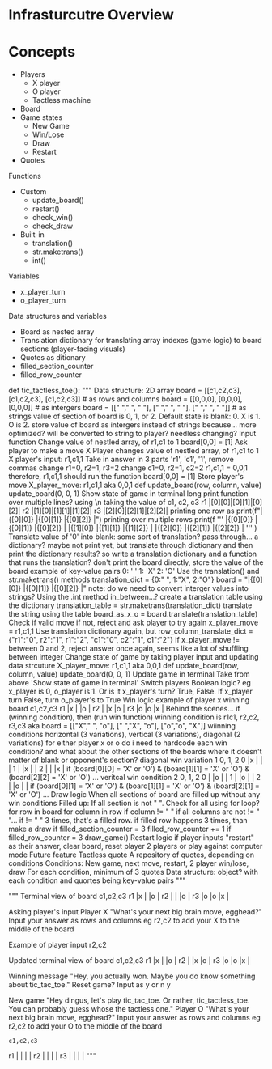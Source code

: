 # Infrasturcutre Overview

# Concepts
- Players
  - X player
  - O player
  - Tactless machine
- Board
- Game states
  - New Game
  - Win/Lose
  - Draw
  - Restart
- Quotes

Functions
- Custom
  - update_board()
  - restart()
  - check_win()
  - check_draw
- Built-in
  - translation()
  - str.maketrans() 
  - int()

Variables
- x_player_turn
- o_player_turn

Data structures and variables
- Board as nested array
- Translation dictionary for translating array indexes (game logic) to board sections (player-facing visuals)
- Quotes as ditionary
- filled_section_counter
- filled_row_counter

def tic_tactless_toe():
    """
    Data structure: 2D array
        board = [[c1,c2,c3], [c1,c2,c3], [c1,c2,c3]] # as rows and columns
        board = [[0,0,0], [0,0,0], [0,0,0]] # as intergers
        board = [[" "," ", " "], [" "," ", " "], [" "," ", " "]] # as  strings
        value of section of board is 0, 1, or 2. Default state is blank: 0. X is 1. O is 2.
        store value of board as intergers instead of strings because... more optimized? will be converted to string to player? needless changing?
    Input function
        Change value of nestled array, of r1,c1 to 1
        board[0,0] = [1]
    Ask player to make a move
        X Player changes value of nestled array, of r1,c1 to 1
        X player's input: r1,c1,1
        Take in answer in 3 parts 'r1', 'c1', '1', remove commas
        change r1=0, r2=1, r3=2
        change c1=0, r2=1, c2=2
        r1,c1,1 = 0,0,1
        therefore, r1,c1,1 should run the function board[0,0] = [1]
    Store player's move
        X_player_move: r1,c1,1 aka 0,0,1
        def update_board(row, column, value)
        update_board(0, 0, 1)
    Show state of game in terminal
        long print function over multiple lines? using \n
        taking the value of 
             c1,    c2,    c3
        r1 |[0][0]|[0][1]|[0][2]|
        r2 |[1][0]|[1][1]|[1][2]|
        r3 |[2][0]|[2][1]|[2][2]|
        printing one row as
            print(f"|{[0][0]} |{[0][1]} |{[0][2]} |")
        printing over multiple rows
            print(f
            '''
            |{[0][0]} |{[0][1]} |{[0][2]} |
            |{[1][0]} |{[1][1]} |{[1][2]} |
            |{[2][0]} |{[2][1]} |{[2][2]} |
            '''
            )
        Translate value of '0' into blank: some sort of translation? 
            pass through... a dictionary? maybe not print yet, but translate through dictionary and then print the dictionary results? so write a translation dictionary and a function that runs the translation? 
            don't print the board directly, store the value of the board
            example of key-value pairs
                0: ' '
                1: 'X'
                2: 'O'
            Use the translation() and str.maketrans() methods
                translation_dict = {0:" ", 1:"X", 2:"O"}
                board = "|{[0][0]} |{[0][1]} |{[0][2]} |"
                    note: do we need to convert interger values into strings? Using the .int method in_between...?
                create a translation table using the dictionary
                    translation_table = str.maketrans(translation_dict)
                translate the string using the table
                    board_as_x_o = board.translate(translation_table)
    Check if valid move
        if not, reject and ask player to try again
        x_player_move = r1,c1,1
        Use translation dictionary again, but
        row_column_translate_dict = {"r1":"0", r2":"1", r1":"2", "c1":"0", c2":"1", c1":"2"}
        if x_player_move != between 0 and 2, reject answer
        once again, seems like a lot of shuffling between integer
    Change state of game by taking player input and updating data strcuture
        X_player_move: r1,c1,1 aka 0,0,1
        def update_board(row, column, value)
        update_board(0, 0, 1)
    Update game in terminal
        Take from above 'Show state of game in terminal'
    Switch players
        Boolean logic? eg x_player is 0, o_player is 1. Or is it x_player's turn? True, False. If x_player turn False, turn o_player's to True
    Win logic
        example of player x winning board
            c1,c2,c3
        r1 |x |  |o |
        r2 |  |x |o |
        r3 |o |o |x |
        Behind the scenes...
        if (winning condition), then (run win function)
        winning condition is r1c1, r2,c2, r3,c3 aka board = [["X"," ", "o"], [" ","X", "o"], ["o","o", "X"]]
        wiinning conditions
            horizontal (3 variations), vertical (3 variations), diagonal (2 variations)
            for either player x or o
            do i need to hardcode each win condition? and what about the other sections of the boards where it doesn't matter of blank or opponent's section?
            diagonal win variation 1
                0, 1, 2
            0 |x |  |  |
            1 |  |x |  |
            2 |  |  |x |
            if (board[0][0] = 'X' or 'O') & (board[1][1] = 'X' or 'O') & (board[2][2] = 'X' or 'O') ...
            veritcal win condition 2
               0, 1, 2
            0 |  |o |  |
            1 |  |o |  |
            2 |  |o |  |
            if (board[0][1] = 'X' or 'O') & (board[1][1] = 'X' or 'O') & (board[2][1] = 'X' or 'O') ...
    Draw logic
        When all sections of board are filled up without any win conditions
        Filled up: If all section is not " ". Check for all using for loop?
        for row in board
            for column in row
                if column != " "
                if all columns are not != " "... if != " " 3 times, that's a filled row. if filled row happens 3 times, than make a draw
                if filled_section_counter = 3
                    filled_row_counter += 1
                if filled_row_counter = 3
                    draw_game()
    Restart logic
        if player inputs "restart" as their answer, clear board, reset player
    2 players or play against computer mode
        Future feature
    Tactless quote
        A repository of quotes, depending on conditions
        Conditions: New game, next move, restart, 2 player win/lose, draw
        For each condition, minimum of 3 quotes
        Data structure: object? with each condition and quortes being key-value pairs
    """

"""
Terminal view of board
    c1,c2,c3
r1 |x |  |o |
r2 |  |  |o |
r3 |o |o |x |

Asking player's input
Player X
"What's your next big brain move, egghead?"
Input your answer as rows and columns eg
r2,c2
to add your X to the middle of the board

Example of player input
r2,c2

Updated terminal view of board
    c1,c2,c3
r1 |x |  |o |
r2 |  |x |o |
r3 |o |o |x |

Winning message
"Hey, you actually won. Maybe you do know something about tic_tac_toe."
Reset game? Input as y or n
y

New game
"Hey dingus, let's play tic_tac_toe. Or rather, tic_tactless_toe. You can probably guess whose the tactless one."
Player O
"What's your next big brain move, egghead?"
Input your answer as rows and columns eg
r2,c2
to add your O to the middle of the board

    c1,c2,c3
r1 |  |  |  |
r2 |  |  |  |
r3 |  |  |  |
"""